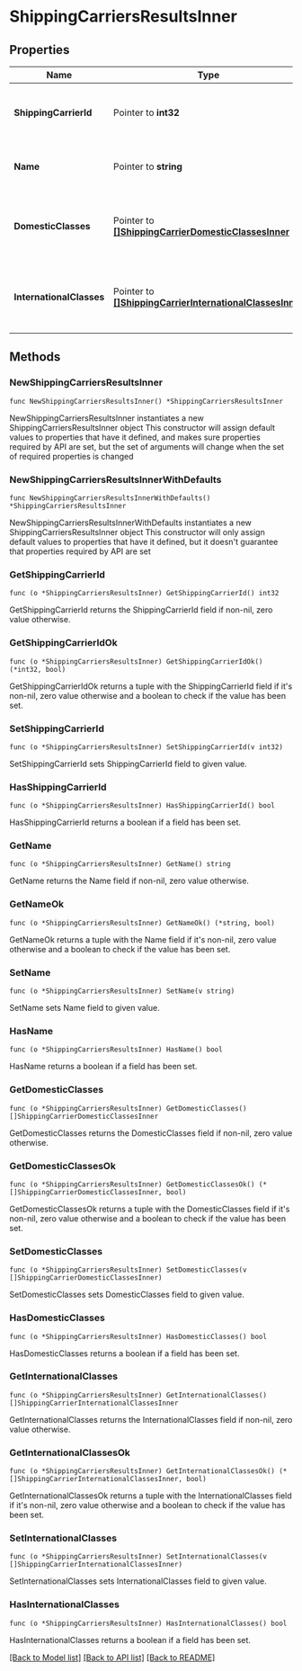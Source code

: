 # ShippingCarriersResultsInner

## Properties

Name | Type | Description | Notes
------------ | ------------- | ------------- | -------------
**ShippingCarrierId** | Pointer to **int32** | The numeric ID of this shipping carrier. | [optional] 
**Name** | Pointer to **string** | The name of this shipping carrier. | [optional] 
**DomesticClasses** | Pointer to [**[]ShippingCarrierDomesticClassesInner**](ShippingCarrierDomesticClassesInner.md) | Set of domestic mail classes of this shipping carrier. | [optional] 
**InternationalClasses** | Pointer to [**[]ShippingCarrierInternationalClassesInner**](ShippingCarrierInternationalClassesInner.md) | Set of international mail classes of this shipping carrier. | [optional] 

## Methods

### NewShippingCarriersResultsInner

`func NewShippingCarriersResultsInner() *ShippingCarriersResultsInner`

NewShippingCarriersResultsInner instantiates a new ShippingCarriersResultsInner object
This constructor will assign default values to properties that have it defined,
and makes sure properties required by API are set, but the set of arguments
will change when the set of required properties is changed

### NewShippingCarriersResultsInnerWithDefaults

`func NewShippingCarriersResultsInnerWithDefaults() *ShippingCarriersResultsInner`

NewShippingCarriersResultsInnerWithDefaults instantiates a new ShippingCarriersResultsInner object
This constructor will only assign default values to properties that have it defined,
but it doesn't guarantee that properties required by API are set

### GetShippingCarrierId

`func (o *ShippingCarriersResultsInner) GetShippingCarrierId() int32`

GetShippingCarrierId returns the ShippingCarrierId field if non-nil, zero value otherwise.

### GetShippingCarrierIdOk

`func (o *ShippingCarriersResultsInner) GetShippingCarrierIdOk() (*int32, bool)`

GetShippingCarrierIdOk returns a tuple with the ShippingCarrierId field if it's non-nil, zero value otherwise
and a boolean to check if the value has been set.

### SetShippingCarrierId

`func (o *ShippingCarriersResultsInner) SetShippingCarrierId(v int32)`

SetShippingCarrierId sets ShippingCarrierId field to given value.

### HasShippingCarrierId

`func (o *ShippingCarriersResultsInner) HasShippingCarrierId() bool`

HasShippingCarrierId returns a boolean if a field has been set.

### GetName

`func (o *ShippingCarriersResultsInner) GetName() string`

GetName returns the Name field if non-nil, zero value otherwise.

### GetNameOk

`func (o *ShippingCarriersResultsInner) GetNameOk() (*string, bool)`

GetNameOk returns a tuple with the Name field if it's non-nil, zero value otherwise
and a boolean to check if the value has been set.

### SetName

`func (o *ShippingCarriersResultsInner) SetName(v string)`

SetName sets Name field to given value.

### HasName

`func (o *ShippingCarriersResultsInner) HasName() bool`

HasName returns a boolean if a field has been set.

### GetDomesticClasses

`func (o *ShippingCarriersResultsInner) GetDomesticClasses() []ShippingCarrierDomesticClassesInner`

GetDomesticClasses returns the DomesticClasses field if non-nil, zero value otherwise.

### GetDomesticClassesOk

`func (o *ShippingCarriersResultsInner) GetDomesticClassesOk() (*[]ShippingCarrierDomesticClassesInner, bool)`

GetDomesticClassesOk returns a tuple with the DomesticClasses field if it's non-nil, zero value otherwise
and a boolean to check if the value has been set.

### SetDomesticClasses

`func (o *ShippingCarriersResultsInner) SetDomesticClasses(v []ShippingCarrierDomesticClassesInner)`

SetDomesticClasses sets DomesticClasses field to given value.

### HasDomesticClasses

`func (o *ShippingCarriersResultsInner) HasDomesticClasses() bool`

HasDomesticClasses returns a boolean if a field has been set.

### GetInternationalClasses

`func (o *ShippingCarriersResultsInner) GetInternationalClasses() []ShippingCarrierInternationalClassesInner`

GetInternationalClasses returns the InternationalClasses field if non-nil, zero value otherwise.

### GetInternationalClassesOk

`func (o *ShippingCarriersResultsInner) GetInternationalClassesOk() (*[]ShippingCarrierInternationalClassesInner, bool)`

GetInternationalClassesOk returns a tuple with the InternationalClasses field if it's non-nil, zero value otherwise
and a boolean to check if the value has been set.

### SetInternationalClasses

`func (o *ShippingCarriersResultsInner) SetInternationalClasses(v []ShippingCarrierInternationalClassesInner)`

SetInternationalClasses sets InternationalClasses field to given value.

### HasInternationalClasses

`func (o *ShippingCarriersResultsInner) HasInternationalClasses() bool`

HasInternationalClasses returns a boolean if a field has been set.


[[Back to Model list]](../README.md#documentation-for-models) [[Back to API list]](../README.md#documentation-for-api-endpoints) [[Back to README]](../README.md)


